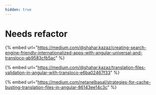 ```yaml
---
hidden: true
---
```


# Needs refactor

{% embed url="https://medium.com/@shahar.kazaz/creating-search-engine-friendly-internationalized-apps-with-angular-universal-and-transloco-ab9583cfb5ac" %}

{% embed url="https://medium.com/@shahar.kazaz/translation-files-validation-in-angular-with-transloco-e6ba02467f33" %}

{% embed url="https://medium.com/netanelbasal/strategies-for-cache-busting-translation-files-in-angular-86143ee14c3c" %}









